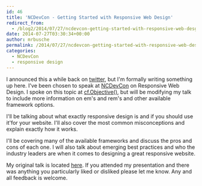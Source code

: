 ```yaml
---
id: 46
title: 'NCDevCon - Getting Started with Responsive Web Design'
redirect_from:
  - /blog2/2014/07/27/ncdevcon-getting-started-with-responsive-web-desgin/
date: 2014-07-27T03:30:34+00:00
author: mrbusche
permalink: /2014/07/27/ncdevcon-getting-started-with-responsive-web-desgin/
categories:
  - NCDevCon
  - responsive design
---
```


I announced this a while back on [twitter](https://twitter.com/mrbusche/status/487582064146141184), but I'm formally writing something up here. I've been chosen to speak at [NCDevCon](https://ncdevcon.com/) on Responsive Web Design. I spoke on this topic at [cf.Objective()](https://www.cfobjective.com/), but will be modifying my talk to include more information on em's and rem's and other available framework options.

I'll be talking about what exactly responsive design is and if you should use it'for your website. I'll also cover the most common misconceptions and explain exactly how it works.

I'll be covering many of the available frameworks and discuss the pros and cons of each one. I will also talk about emerging best practices and who the industry leaders are when it comes to designing a great responsive website.

My original talk is located [here](https://mrbusche.com/p/responsive/#/). If you attended my presentation and there was anything you particularly liked or disliked please let me know. Any and all feedback is welcome.
